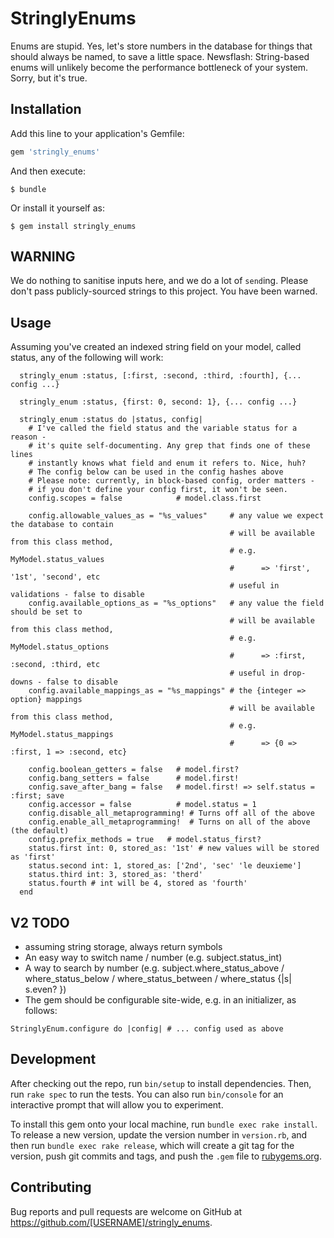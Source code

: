 # StringlyEnums

Enums are stupid. Yes, let's store numbers in the database for things that should always be named,
to save a little space. Newsflash: String-based enums will unlikely become the performance bottleneck of
your system. Sorry, but it's true.

## Installation

Add this line to your application's Gemfile:

```ruby
gem 'stringly_enums'
```

And then execute:

    $ bundle

Or install it yourself as:

    $ gem install stringly_enums

## WARNING

We do nothing to sanitise inputs here, and we do a lot of `send`ing. Please don't
pass publicly-sourced strings to this project. You have been warned.

## Usage

Assuming you've created an indexed string field on your model, called status, any of the following will work:

```
  stringly_enum :status, [:first, :second, :third, :fourth], {... config ...}

  stringly_enum :status, {first: 0, second: 1}, {... config ...}

  stringly_enum :status do |status, config|
    # I've called the field status and the variable status for a reason -
    # it's quite self-documenting. Any grep that finds one of these lines
    # instantly knows what field and enum it refers to. Nice, huh?
    # The config below can be used in the config hashes above
    # Please note: currently, in block-based config, order matters -
    # if you don't define your config first, it won't be seen.
    config.scopes = false            # model.class.first

    config.allowable_values_as = "%s_values"     # any value we expect the database to contain
                                                 # will be available from this class method,
                                                 # e.g. MyModel.status_values
                                                 #      => 'first', '1st', 'second', etc
                                                 # useful in validations - false to disable
    config.available_options_as = "%s_options"   # any value the field should be set to
                                                 # will be available from this class method,
                                                 # e.g. MyModel.status_options
                                                 #      => :first, :second, :third, etc
                                                 # useful in drop-downs - false to disable
    config.available_mappings_as = "%s_mappings" # the {integer => option} mappings
                                                 # will be available from this class method,
                                                 # e.g. MyModel.status_mappings
                                                 #      => {0 => :first, 1 => :second, etc}

    config.boolean_getters = false   # model.first?
    config.bang_setters = false      # model.first!
    config.save_after_bang = false   # model.first! => self.status = :first; save
    config.accessor = false          # model.status = 1
    config.disable_all_metaprogramming! # Turns off all of the above
    config.enable_all_metaprogramming!  # Turns on all of the above (the default)
    config.prefix_methods = true   # model.status_first?
    status.first int: 0, stored_as: '1st' # new values will be stored as 'first'
    status.second int: 1, stored_as: ['2nd', 'sec' 'le deuxieme']
    status.third int: 3, stored_as: 'therd'
    status.fourth # int will be 4, stored as 'fourth'
  end

```


## V2 TODO
- assuming string storage, always return symbols
- An easy way to switch name / number (e.g. subject.status_int)
- A way to search by number (e.g. subject.where_status_above / where_status_below / where_status_between / where_status {|s| s.even? })
- The gem should be configurable site-wide, e.g. in an initializer, as follows:

```
StringlyEnum.configure do |config| # ... config used as above
```


## Development

After checking out the repo, run `bin/setup` to install dependencies. Then, run `rake spec` to run the tests. You can also run `bin/console` for an interactive prompt that will allow you to experiment.

To install this gem onto your local machine, run `bundle exec rake install`. To release a new version, update the version number in `version.rb`, and then run `bundle exec rake release`, which will create a git tag for the version, push git commits and tags, and push the `.gem` file to [rubygems.org](https://rubygems.org).

## Contributing

Bug reports and pull requests are welcome on GitHub at https://github.com/[USERNAME]/stringly_enums.

